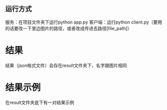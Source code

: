 ## 运行方式
服务：在项目文件夹下运行python app.py
客户端：运行python client.py（要用的话要改一下里边图片的路径，或者改成传进去路径[file_path]）

# 结果
结果（json格式文件）会存在result文件夹下，名字跟图片相同

# 结果示例
在result文件夹底下有一对结果示例

